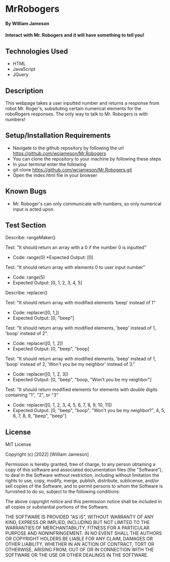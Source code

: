 
# MrRobogers
#### By William Jameson

#### Interact with Mr. Robogers and it will have something to tell you!

## Technologies Used

* HTML
* JavaScript
* JQuery

## Description

This webpage takes a user inputted number and returns a response from robot Mr. Roger's, subsituting certain numerical elements for the roboRogers responses.  The only way to talk to Mr. Robogers is with numbers!

## Setup/Installation Requirements

* Navigate to the github repository by following the url https://github.com/wcjameson/Mr.Robogers
* You can clone the repository to your machine by following these steps
* In your terminal enter the following
* git clone https://github.com/wcjameson/Mr.Robogers.git
* Open the index.html file in your browser

## Known Bugs

* Mr. Roboger's can only communicate with numbers, so only numerical input is acted upon.

## Test Section

Describe: rangeMaker()

Test: "It should return an array with a 0 if the number 0 is inputted"
* Code: range(0)
*Expected Output: [0]

Test: "It should return array with elements 0 to user input number"
* Code: range(5)
* Expected Output: [0, 1, 2, 3, 4, 5]

Describe: replacer()

Test: "It should return array with modified elements 'beep' instead of 1"
* Code: replacer([0, 1,])
* Expected Output: [0, "beep"]

Test: "It should return array with modified elements, 'beep' instead of 1, 'boop' instead of 2".
* Code: replacer([0, 1, 2])
* Expected Output: [0, "beep", "boop]

Test: "It should return array with modified elements, 'beep' instead of 1, 'boop' instead of 2, 'Won't you be my neighbor' instead of 3."
* Code: replacer([0, 1, 2, 3])
* Expected Output: [0, "beep", "boop, "Won't you be my neighbor"]

Test: "It should return modified elements for elements with double digits containing "1", "2", or "3"
* Code: replacer([0, 1, 2, 3, 4, 5, 6, 7, 8, 9, 10, 11])
* Expected Output: [0, "beep", "boop", "Won't you be my neighbor?", 4, 5, 6, 7, 8, 9, "beep", "beep"]


## License

MIT License

Copyright (c) [2022] [William Jameson]

Permission is hereby granted, free of charge, to any person obtaining a copy
of this software and associated documentation files (the "Software"), to deal
in the Software without restriction, including without limitation the rights
to use, copy, modify, merge, publish, distribute, sublicense, and/or sell
copies of the Software, and to permit persons to whom the Software is
furnished to do so, subject to the following conditions:

The above copyright notice and this permission notice shall be included in all
copies or substantial portions of the Software.

THE SOFTWARE IS PROVIDED "AS IS", WITHOUT WARRANTY OF ANY KIND, EXPRESS OR
IMPLIED, INCLUDING BUT NOT LIMITED TO THE WARRANTIES OF MERCHANTABILITY,
FITNESS FOR A PARTICULAR PURPOSE AND NONINFRINGEMENT. IN NO EVENT SHALL THE
AUTHORS OR COPYRIGHT HOLDERS BE LIABLE FOR ANY CLAIM, DAMAGES OR OTHER
LIABILITY, WHETHER IN AN ACTION OF CONTRACT, TORT OR OTHERWISE, ARISING FROM,
OUT OF OR IN CONNECTION WITH THE SOFTWARE OR THE USE OR OTHER DEALINGS IN THE
SOFTWARE.
